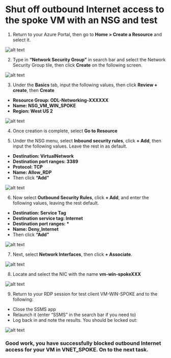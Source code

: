 # Shut off outbound Internet access to the spoke VM with an NSG and test

1.	Return to your Azure Portal, then go to __Home > Create a Resource__ and select it.

![alt text](https://github.com/microsoft/Ignite2019-PrivateLinkHOL/blob/master/images/2.2_1.png)
 
2.	Type in __“Network Security Group”__ in search bar and select the Network Security Group tile, then click __Create__ on the following screen. 

![alt text](https://github.com/microsoft/Ignite2019-PrivateLinkHOL/blob/master/images/2.2_2.png)

3.	Under the __Basics__ tab, input the following values, then click __Review + create__, then __Create__
- __Resource Group: ODL-Networking-XXXXXX__
- __Name: NSG_VM_WIN_SPOKE__
- __Region: West US 2__
 
![alt text](https://github.com/microsoft/Ignite2019-PrivateLinkHOL/blob/master/images/2.2_3.png)

4.	Once creation is complete, select __Go to Resource__

5.	Under the NSG menu, select __Inbound security rules__, click __+ Add__, then input the following values. Leave the rest in as default.
- __Destination: VirtualNetwork__
- __Destination port ranges: 3389__
- __Protocol: TCP__
- __Name: Allow_RDP__
- Then click __“Add”__
 
![alt text](https://github.com/microsoft/Ignite2019-PrivateLinkHOL/blob/master/images/2.2_5.png)

6.	Now select __Outbound Security Rules__, click __+ Add__, and enter the following values, leaving the rest default.
- __Destination: Service Tag__
- __Destination service tag: Internet__
- __Destination port ranges: *__
- __Name: Deny_Internet__
- Then click __“Add”__

![alt text](https://github.com/microsoft/Ignite2019-PrivateLinkHOL/blob/master/images/2.2_6.png)

7.	Next, select __Network Interfaces__, then click __+ Associate__.

![alt text](https://github.com/microsoft/Ignite2019-PrivateLinkHOL/blob/master/images/2.2_7.png)
 
8.	Locate and select the NIC with the name __vm-win-spokeXXX__

![alt text](https://github.com/microsoft/Ignite2019-PrivateLinkHOL/blob/master/images/2.2_8.png)

9.	Return to your RDP session for test client VM-WIN-SPOKE and to the following:
- Close the SSMS app
- Relaunch it (enter “SSMS” in the search bar if you need to)
- Log back in and note the results. You should be locked out:
 
![alt text](https://github.com/microsoft/Ignite2019-PrivateLinkHOL/blob/master/images/2.2_9.png)


### Good work, you have successfully blocked outbound Internet access for your VM in VNET_SPOKE.  On to the next task.
